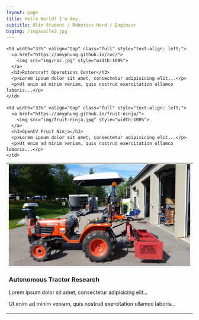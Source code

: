 ```yaml
---
layout: page
title: Hello World! I'm Amy.
subtitle: Olin Student / Robotics Nerd / Engineer
bigimg: /img/walle2.jpg
---
```


<head>
<style>
@media only screen and (max-width: 580px)  {
  .full {
    display:block;
    width:100%;
  }
}

table, th, td {
   border: 1px solid black;
}

h3 {

text-rendering: optimizeLegibility;
Margin-bottom: 21px;
}

p {
text-rendering: optimizeLegibility;
Margin-bottom: 21px;
}

</style>
</head>
<!-- font-size: 13px;-->

<body>

<table>
  <tr>
    <td width="33%" valign="top" class="full" style="text-align: left;">
      <a href="https://amyphung.github.io/gravl/">
        <img src="img/tractor.jpg" style="width:100%">
      </a>
      <h3>Autonomous Tractor Research</h3>
      <p>Lorem ipsum dolor sit amet, consectetur adipisicing elit...</p>
      <p>Ut enim ad minim veniam, quis nostrud exercitation ullamco laboris...</p>
    </td>

    <td width="33%" valign="top" class="full" style="text-align: left;">
      <a href="https://amyphung.github.io/roc/">
        <img src="img/roc.jpg" style="width:100%">
      </a>
      <h3>Rotorcraft Operations Center</h3>
      <p>Lorem ipsum dolor sit amet, consectetur adipisicing elit...</p>
      <p>Ut enim ad minim veniam, quis nostrud exercitation ullamco laboris...</p>
    </td>

    <td width="33%" valign="top" class="full" style="text-align: left;">
      <a href="https://amyphung.github.io/fruit-ninja/">
        <img src="img/fruit-ninja.jpg" style="width:100%">
      </a>
      <h3>OpenCV Fruit Ninja</h3>
      <p>Lorem ipsum dolor sit amet, consectetur adipisicing elit...</p>
      <p>Ut enim ad minim veniam, quis nostrud exercitation ullamco laboris...</p>
    </td>

  </tr>
</table>
</body>
